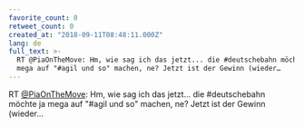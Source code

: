 ```yaml
---
favorite_count: 0
retweet_count: 0
created_at: "2018-09-11T08:48:11.000Z"
lang: de
full_text: >-
  RT @PiaOnTheMove: Hm, wie sag ich das jetzt... die #deutschebahn möchte ja
  mega auf "#agil und so" machen, ne? Jetzt ist der Gewinn (wieder…
---
```


RT [@PiaOnTheMove](https://twitter.com/PiaOnTheMove): Hm, wie sag ich das
jetzt... die #deutschebahn möchte ja mega auf "#agil und so" machen, ne? Jetzt
ist der Gewinn (wieder…

